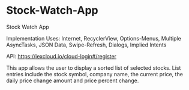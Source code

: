 # Stock-Watch-App
Stock Watch App

Implementation Uses: Internet, RecyclerView, Options-Menus, Multiple AsyncTasks, JSON Data, Swipe-Refresh, Dialogs, Implied Intents

API: https://iexcloud.io/cloud-login#/register

This app allows the user to display a sorted list of selected stocks. List entries include the stock symbol, company name, the current price, the daily price change amount and price percent change.
